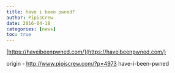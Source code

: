 ```yaml
---
title: have i been pwned?
author: PipisCrew
date: 2016-04-18
categories: [news]
toc: true
---
```


[https://haveibeenpwned.com/](https://haveibeenpwned.com/)

origin - http://www.pipiscrew.com/?p=4973 have-i-been-pwned